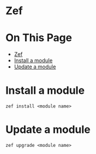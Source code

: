 # Zef

# On This Page

- [Zef](#zef)
- [Install a module](#install-a-module)
- [Update a module](#update-a-module)


# Install a module
    zef install <module name>

# Update a module
    zef upgrade <module name>
    
